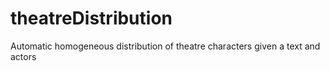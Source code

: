 # theatreDistribution
Automatic homogeneous distribution of theatre characters given a text and actors
